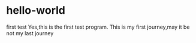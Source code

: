 # hello-world
first test
Yes,this is  the first test program.
This is my first journey,may it be not my last journey
